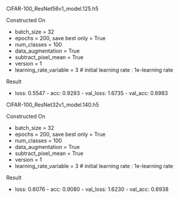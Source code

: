 CIFAR-100_ResNet56v1_model.125.h5

Constructed On
 * batch_size = 32  
 * epochs = 200, save best only = True  
 * num_classes = 100
 * data_augmentation = True  
 * subtract_pixel_mean = True  
 * version = 1  
 * learning_rate_variable = 3 # initial learning rate : 1e-learning rate

Result 
  * loss: 0.5547 - acc: 0.9293 - val_loss: 1.6735 - val_acc: 0.6983


CIFAR-100_ResNet32v1_model.140.h5

Constructed On
 * batch_size = 32  
 * epochs = 200, save best only = True  
 * num_classes = 100
 * data_augmentation = True  
 * subtract_pixel_mean = True  
 * version = 1  
 * learning_rate_variable = 3 # initial learning rate : 1e-learning rate

Result 
  * loss: 0.6076 - acc: 0.9080 - val_loss: 1.6230 - val_acc: 0.6938
